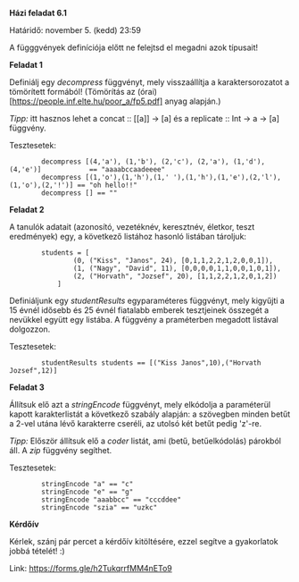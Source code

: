 **Házi feladat 6.1**

Határidő: november 5. (kedd) 23:59

A függgvények definíciója előtt ne felejtsd el megadni azok típusait!

**Feladat 1**

Definiálj egy *decompress* függvényt, mely visszaállítja a karaktersorozatot a tömörített formából! (Tömörítás az (órai) [https://people.inf.elte.hu/poor_a/fp5.pdf] anyag alapján.)

*Tipp:* itt hasznos lehet a concat :: [[a]] -> [a] és a replicate :: Int -> a -> [a] függvény.

Tesztesetek:

            decompress [(4,'a'), (1,'b'), (2,'c'), (2,'a'), (1,'d'), (4,'e')]            == "aaaabccaadeeee"
            decompress [(1,'o'),(1,'h'),(1,' '),(1,'h'),(1,'e'),(2,'l'),(1,'o'),(2,'!')] == "oh hello!!"
            decompress [] == ""

**Feladat 2**

A tanulók adatait (azonosító, vezetéknév, keresztnév, életkor, teszt eredmények) egy, a következő listához hasonló listában tároljuk:

            students = [
                    (0, ("Kiss", "Janos", 24), [0,1,1,2,2,1,2,0,0,1]),
                    (1, ("Nagy", "David", 11), [0,0,0,0,1,1,0,0,1,0,1]),
                    (2, ("Horvath", "Jozsef", 20), [1,1,2,2,1,2,0,1,2])
                ]

Definiáljunk egy *studentResults* egyparaméteres függvényt, mely kigyűjti a 15 évnél idősebb és 25 évnél fiatalabb emberek tesztjeinek összegét a nevükkel együtt egy listába. A függvény a praméterben megadott listával dolgozzon.

Tesztesetek:

            studentResults students == [("Kiss Janos",10),("Horvath Jozsef",12)]


**Feladat 3**

Állítsuk elő azt a *stringEncode* függvényt, mely elkódolja a paraméterül kapott karakterlistát a következő szabály alapján: a szövegben minden betűt a 2-vel utána lévő karakterre cseréli, az utolsó két betűt pedig 'z'-re.

*Tipp:* Először állítsuk elő a *coder* listát, ami (betű, betűelkódolás) párokból áll. A *zip* függvény segíthet.

Tesztesetek:

            stringEncode "a" == "c"
            stringEncode "e" == "g"
            stringEncode "aaabbcc" == "cccddee"
            stringEncode "szia" == "uzkc"

**Kérdőív**

Kérlek, szánj pár percet a kérdőív kitöltésére, ezzel segítve a gyakorlatok jobbá tételét! :)

Link: https://forms.gle/h2TukqrrfMM4nETo9